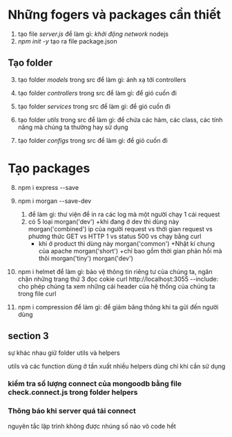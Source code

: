 # Những fogers và packages cần thiết

1. tạo file _server.js_
   để làm gì: _khởi động network_ nodejs
2. _npm init -y_
   tạo ra file package.json

## Tạo folder

3. tạo folder _models_ trong src
   để làm gì: ánh xạ tới controllers

4. tạo folder _controllers_ trong src
   để làm gì: để gió cuốn đi

5. tạo folder _services_ trong src
   để làm gì: để gió cuốn đi

6. tạo folder _utils_ trong src
   để làm gì: để chứa các hàm, các class, các tính năng mà chúng ta thường hay sử dụng

7. tạo folder _configs_ trong src
   để làm gì: để gió cuốn đi

# Tạo packages

8. npm i express --save

9. npm i morgan --save-dev

   1. để làm gì: thư viện để in ra các log mà một người chạy 1 cái request
   2. có 5 loại
      morgan('dev')
      +khi đang ở dev thì dùng này
      morgan('combined')
      ip của người request vs thời gian request vs phương thức GET vs HTTP 1 vs status 500 vs chạy bằng curl
      - khi ở product thì dùng này
        morgan('common')
        +Nhật kí chung của apache
        morgan('short')
        +chỉ bao gồm thời gian phản hồi mà thôi
        morgan('tiny')
        morgan('dev')

10. npm i helmet
    để làm gì: bảo vệ thông tin riêng tư của chúng ta, ngăn chặn những trang thứ 3 đọc cokie
    curl http://localhost:3055 --include: cho phép chúng ta xem những cái header của hệ thống của chúng ta trong file curl

11. npm i compression
    để làm gì: để giảm băng thông khi ta gửi đến người dùng

## section 3

sự khác nhau giữ folder utils và helpers

utils và các function dùng ở tần xuất nhiều
helpers dùng chỉ khi cần sử dụng


### kiểm tra số lượng connect của mongoodb bằng file check.connect.js trong folder helpers

### Thông báo khi server quá tải connect
nguyên tắc lập trình không được nhúng số nào vô code hết